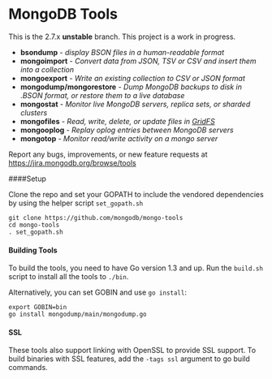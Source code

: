 # MongoDB Tools

This is the 2.7.x **unstable** branch. This project is a work in progress.
 
 - **bsondump** - _display BSON files in a human-readable format_
 - **mongoimport** - _Convert data from JSON, TSV or CSV and insert them into a collection_
 - **mongoexport** - _Write an existing collection to CSV or JSON format_
 - **mongodump/mongorestore** - _Dump MongoDB backups to disk in .BSON format, or restore them to a live database_
 - **mongostat** - _Monitor live MongoDB servers, replica sets, or sharded clusters_
 - **mongofiles** - _Read, write, delete, or update files in [GridFS](http://docs.mongodb.org/manual/core/gridfs/)_
 - **mongooplog** - _Replay oplog entries between MongoDB servers_
 - **mongotop** - _Monitor read/write activity on a mongo server_

Report any bugs, improvements, or new feature requests at https://jira.mongodb.org/browse/tools

 
####Setup

Clone the repo and set your GOPATH to include the vendored dependencies by using the helper script `set_gopath.sh`

```
git clone https://github.com/mongodb/mongo-tools
cd mongo-tools
. set_gopath.sh
```

#### Building Tools

To build the tools, you need to have Go version 1.3 and up. Run the `build.sh` script to install all the tools to `./bin`.

Alternatively, you can set GOBIN and use `go install`:

```
export GOBIN=bin
go install mongodump/main/mongodump.go
```


#### SSL

These tools also support linking with OpenSSL to provide SSL support. To build binaries with SSL features, add the `-tags ssl` argument to go build commands.

